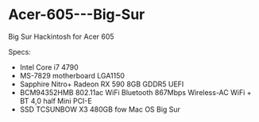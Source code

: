 # Acer-605---Big-Sur
Big Sur Hackintosh for Acer 605

Specs:

- Intel Core i7 4790
- MS-7829 motherboard LGA1150
- Sapphire Nitro+ Radeon RX 590 8GB GDDR5 UEFI
- BCM94352HMB 802.11ac WiFi Bluetooth 867Mbps Wireless-AC WiFi + BT 4,0 half Mini PCI-E
- SSD TCSUNBOW X3 480GB fow Mac OS Big Sur

